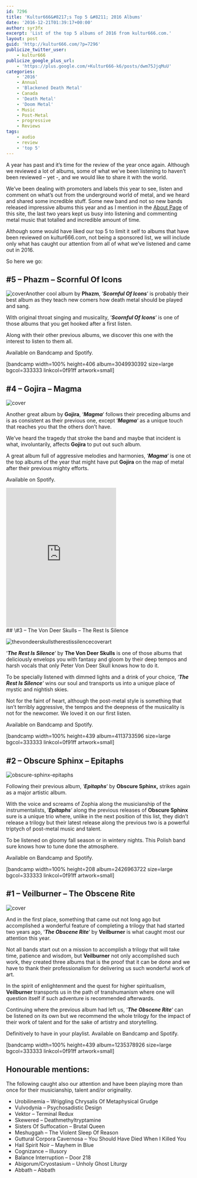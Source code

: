 ```yaml
---
id: 7296
title: 'Kultur666&#8217;s Top 5 &#8211; 2016 Albums'
date: '2016-12-21T01:39:17+00:00'
author: syr3fx
excerpt: 'List of the top 5 albums of 2016 from kultur666.com.'
layout: post
guid: 'http://kultur666.com/?p=7296'
publicize_twitter_user:
    - kultur666
publicize_google_plus_url:
    - 'https://plus.google.com/+Kultur666-k6/posts/dwm75JjqMuU'
categories:
    - '2016'
    - Annual
    - 'Blackened Death Metal'
    - Canada
    - 'Death Metal'
    - 'Doom Metal'
    - Music
    - Post-Metal
    - progressive
    - Reviews
tags:
    - audio
    - review
    - 'top 5'
---
```


A year has past and it’s time for the review of the year once again. Although we reviewed a lot of albums, some of what we’ve been listening to haven’t been reviewed – yet -, and we would like to share it with the world.

We’ve been dealing with promoters and labels this year to see, listen and comment on what’s out from the underground world of metal, and we heard and shared some incredible stuff. Some new band and not so new bands released impressive albums this year and as I mention in the [About Page](http://kultur666.com/about-kultur-666/) of this site, the last two years kept us busy into listening and commenting metal music that totalled and incredible amount of time.

Although some would have liked our top 5 to limit it self to albums that have been reviewed on kultur666.com, not being a sponsored list, we will include only what has caught our attention from all of what we’ve listened and came out in 2016.

So here we go:

## \#5 – Phazm – Scornful Of Icons

![cover](http://localhost:8080/wp-content/uploads/2016/12/cover2.jpg?w=680)Another cool album by **Phazm**, ‘***Scornful Of Icons***‘ is probably their best album as they teach new comers how death metal should be played and sang.

With original throat singing and musicality, ‘***Scornful Of Icons***‘ is one of those albums that you get hooked after a first listen.

Along with their other previous albums, we discover this one with the interest to listen to them all.

Available on Bandcamp and Spotify.

\[bandcamp width=100% height=406 album=3049930392 size=large bgcol=333333 linkcol=0f91ff artwork=small\]

## \#4 – Gojira – Magma

![cover](http://localhost:8080/wp-content/uploads/2016/12/cover3.jpg?w=680)

Another great album by **Gojira**, ‘***Magma***‘ follows their preceding albums and is as consistent as their previous one, except ‘***Magma***‘ as a unique touch that reaches you that the others don’t have.

We’ve heard the tragedy that stroke the band and maybe that incident is what, involuntarily, affects **Gojira** to put out such album.

A great album full of aggressive melodies and harmonies, ‘***Magma***‘ is one ot the top albums of the year that might have put **Gojira** on the map of metal after their previous mighty efforts.

Available on Spotify.

<div class="embed-spotify"><iframe allowtransparency="true" frameborder="0" height="380" loading="lazy" src="https://embed.spotify.com/?uri=spotify:album:7D7V6M05UIOTjLdqbwRX0w" width="300"></iframe></div>## \#3 – The Von Deer Skulls – The Rest Is Silence

![thevondeerskullstherestissilencecoverart](http://localhost:8080/wp-content/uploads/2016/10/thevondeerskullstherestissilencecoverart.jpg)

‘***The Rest Is Silence***‘ by **The Von Deer Skulls** is one of those albums that deliciously envelops you with fantasy and gloom by their deep tempos and harsh vocals that only Peter Von Deer Skull knows how to do it.

To be specially listened with dimmed lights and a drink of your choice, ‘***The Rest Is Silence***‘ wins our soul and transports us into a unique place of mystic and nightish skies.

Not for the faint of heart, although the post-metal style is something that isn’t terribly aggressive, the tempos and the deepness of the musicality is not for the newcomer. We loved it on our first listen.

Available on Bandcamp and Spotify.

\[bandcamp width=100% height=439 album=4113733596 size=large bgcol=333333 linkcol=0f91ff artwork=small\]

## \#2 – Obscure Sphinx – Epitaphs

![obscure-sphinx-epitaphs](http://localhost:8080/wp-content/uploads/2016/11/obscure-sphinx-epitaphs.jpg)

Following their previous album, ‘***Epitaphs***‘ by **Obscure Sphinx,** strikes again as a major artistic album.

With the voice and screams of Zophia along the musicianship of the instrumentalists, ‘***Epitaphs***‘ along the previous releases of **Obscure Sphinx** sure is a unique trio where, unlike in the next position of this list, they didn’t release a trilogy but their latest release along the previous two is a powerful triptych of post-metal music and talent.

To be listened on gloomy fall season or in wintery nights. This Polish band sure knows how to tune done the atmosphere.

Available on Bandcamp and Spotify.

\[bandcamp width=100% height=208 album=2426963722 size=large bgcol=333333 linkcol=0f91ff artwork=small\]

## \#1 – Veilburner – The Obscene Rite

![cover](http://localhost:8080/wp-content/uploads/2016/10/cover4.jpg)

And in the first place, something that came out not long ago but accomplished a wonderful feature of completing a trilogy that had started two years ago, ‘***The Obscene Rite***‘ by **Veilburner** is what caught most our attention this year.

Not all bands start out on a mission to accomplish a trilogy that will take time, patience and wisdom, but **Veilburner** not only accomplished such work, they created three albums that is the proof that it can be done and we have to thank their professionalism for delivering us such wonderful work of art.

In the spirit of enlightenment and the quest for higher spiritualism, **Veilburner** transports us in the path of transhumanism where one will question itself if such adventure is recommended afterwards.

Continuing where the previous album had left us, ‘***The Obscene Rite***‘ can be listened on its own but we recommend the whole trilogy for the impact of their work of talent and for the sake of artistry and storytelling.

Definitively to have in your playlist. Available on Bandcamp and Spotify.

\[bandcamp width=100% height=439 album=1235378926 size=large bgcol=333333 linkcol=0f91ff artwork=small\]

## Honourable mentions:

The following caught also our attention and have been playing more than once for their musicianship, talent and/or originality.

- Urobilinemia – Wriggling Chrysalis Of Metaphysical Grudge
- Vulvodynia – Psychosadistic Design
- Vektor – Terminal Redux
- Skewered – Deathmethyltryptamine
- Sisters Of Suffocation – Brutal Queen
- Meshuggah – The Violent Sleep Of Reason
- Guttural Corpora Cavernosa – You Should Have Died When I Killed You
- Hail Spirit Noir – Mayhem in Blue
- Cognizance – Illusory
- Balance Interruption – Door 218
- Abigorum/Cryostasium – Unholy Ghost Liturgy
- Abbath – Abbath